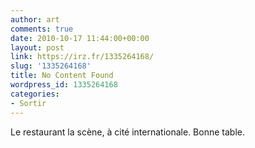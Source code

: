 ```yaml
---
author: art
comments: true
date: 2010-10-17 11:44:00+00:00
layout: post
link: https://irz.fr/1335264168/
slug: '1335264168'
title: No Content Found
wordpress_id: 1335264168
categories:
- Sortir
---
```


Le restaurant la scène, à cité internationale. Bonne table.

